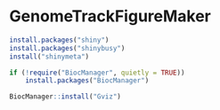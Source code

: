 # GenomeTrackFigureMaker

```r
install.packages("shiny")
install.packages("shinybusy")
install("shinymeta")

if (!require("BiocManager", quietly = TRUE))
    install.packages("BiocManager")

BiocManager::install("Gviz")
```
